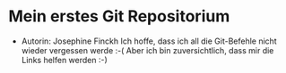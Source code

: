 # Mein erstes Git Repositorium

- Autorin: Josephine Finckh
Ich hoffe, dass ich all die Git-Befehle nicht wieder vergessen werde :-(
Aber ich bin zuversichtlich, dass mir die Links helfen werden :-)
